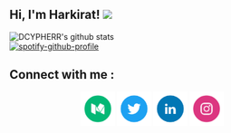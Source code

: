 ## Hi, I'm Harkirat! <img src="https://raw.githubusercontent.com/MartinHeinz/MartinHeinz/master/wave.gif" width="30px">

<!-- <p align="left"> <img src="https://komarev.com/ghpvc/?username=DCYPHERR" alt="DCYPHERR" /> </p>

<br>

- 🔭 I’m currently working on - <a href="https://github.com/rdotjain/notefy"><img src="https://assets.servatom.com/notefy/logo.png" height="15px"> Notefy</a> .
- 🌱 I’m currently learning - DSA
- 👯 I’m looking to collaborate on - Flutter projects
- 🤔 I’m looking for help with - Flutter SM
- 📫 How to reach me: harkiratsinghmkkar@yahoo.com
- 😄 Pronouns: He/Him
<br> -->

![DCYPHERR's github stats](https://github-readme-stats.vercel.app/api?username=dcypherr&count_private=true&include_all_commits=true&show_icons=true&theme=dracula)
<br>
[![spotify-github-profile](https://spotify-github-profile.vercel.app/api/view?uid=kz2olxw5bfl8evpmtb24b35i9&cover_image=true&theme=novatorem&show_offline=false&background_color=121212&interchange=false&bar_color=53b14f&bar_color_cover=false)]([https://github.com/kittinan/spotify-github-profile](https://open.spotify.com/user/kz2olxw5bfl8evpmtb24b35i9))

<!-- [![Top Langs](https://github-readme-stats.vercel.app/api/top-langs/?username=dcypherr&langs_count=8)](https://github.com/dcypherr/github-readme-stats) -->
## Connect with me :
<p align="center">
<a href="https://medium.com/@C3RRUPT"><img src="https://github.com/aritraroy/social-icons/blob/master/medium-icon.png?raw=true" width="60"></a>
<a href="https://twitter.com/C3RRUPT"><img src="https://github.com/aritraroy/social-icons/blob/master/twitter-icon.png?raw=true" width="60"></a>
<a href="https://www.linkedin.com/in/harkirat-singh-makkar/"><img src="https://github.com/aritraroy/social-icons/blob/master/linkedin-icon.png?raw=true" width="60"></a>
<a href="https://instagram.com/_.harkiratsingh._"><img src="https://github.com/aritraroy/social-icons/blob/master/instagram-icon.png?raw=true" width="60"></a>
</p> 
<br>


